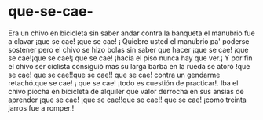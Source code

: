 # que-se-cae-
Era un chivo en bicicleta sin saber andar contra la banqueta el manubrio fue a clavar ¡que se cae! ¡que se cae! ¡                  Quiebre usted el manubrio pa' poderse sostener pero el chivo se hizo bolas sin saber que hacer ¡que se cae! ¡que se cae!¡que se cae!¡ que se cae! ¡hacia el piso nunca hay que ver.¡  Y por fin el chivo ser ciclista consiguió mas su larga barba en la rueda se atoró !que se cae! que se cae!!que se cae!! que se cae! contra un gendarme retachó.que se cae! ¡ que se cae! ¡todo es cuestión de practicar!.  Iba el chivo piocha en bicicleta de alquiler que valor derrocha en sus ansias de aprender ¡que se cae! ¡que se cae!!que se cae!! que se cae! ¡como treinta jarros fue a romper.!
